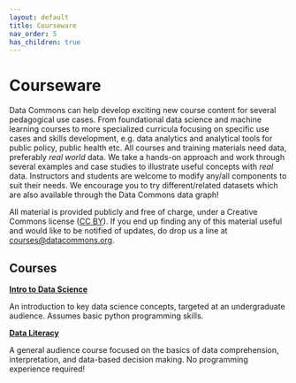 ```yaml
---
layout: default
title: Courseware
nav_order: 5
has_children: true
---
```


# Courseware

Data Commons can help develop exciting new course content for several pedagogical use cases. From foundational data science and machine learning courses to more specialized curricula focusing on specific use cases and skills development, e.g. data analytics and analytical tools for public policy, public health etc. All courses and training materials need data, preferably _real world_ data. We take a hands-on approach and work through several examples and case studies to illustrate useful concepts with _real_ data. Instructors and students are welcome to modify any/all components to suit their needs. We encourage you to try different/related datasets which are also available through the Data Commons data graph!

All material is provided publicly and free of charge, under a Creative Commons license ([CC BY](https://creativecommons.org/licenses/by/4.0/)). If you end up finding any of this material useful and would like to be notified of updates, do drop us a line at [courses@datacommons.org](mailto:courses@datacommons.org).

## Courses

**[Intro to Data Science](/courseware/intro_data_science.html)**

An introduction to key data science concepts, targeted at an undergraduate audience. Assumes basic python programming skills.

**[Data Literacy](/courseware/data_literacy.html)**

A general audience course focused on the basics of data comprehension, interpretation, and data-based decision making. No programming experience required!
